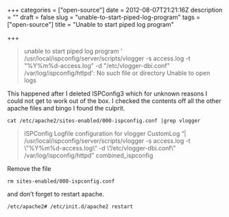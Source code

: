 +++
categories = ["open-source"]
date = 2012-08-07T21:21:16Z
description = ""
draft = false
slug = "unable-to-start-piped-log-program"
tags = ["open-source"]
title = "Unable to start piped log program"

+++


>unable to start piped log program ' /usr/local/ispconfig/server/scripts/vlogger -s access.log -t "%Y%m%d-access.log" -d "/etc/vlogger-dbi.conf" /var/log/ispconfig/httpd': No such file or directory Unable to open logs

This happened after I deleted ISPConfig3 which for unknown reasons I could not get to work out of the box. I checked the contents off all the other apache files and bingo I found the culprit.

    cat /etc/apache2/sites-enabled/000-ispconfig.conf |grep vlogger

> ISPConfig Logfile configuration for vlogger CustomLog “| /usr/local/ispconfig/server/scripts/vlogger -s access.log -t \”%Y%m%d-access.log\” -d \”/etc/vlogger-dbi.conf\” /var/log/ispconfig/httpd” combined_ispconfig  

 Remove the file

    rm sites-enabled/000-ispconfig.conf

and don’t forget to restart apache.

    /etc/apache2# /etc/init.d/apache2 restart


